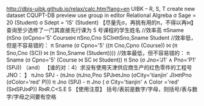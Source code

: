 http://dbis-uibk.github.io/relax/calc.htm?lang=en
UIBK – R, S, T
create new dataset
CQUPT-DB
preview
use group in editor
Relational Algreba
σ Sage = 20 (Student)
σ Sdept = 'IS' (Student)
【尽量先σ，再挑有用的π，不得以再⨝】
查询至少选修了一门其直接先行课为 5 号课程的学生姓名
//效率高
πSname (πSno (σCpno='5' Course⨝ πSno,Cno SC)⨝πSno,Sname Student
//效率低，但是不容易错的：
π Sname (σ Cpno='5' ((π Cno,Cpno (Course)) ⨝ (π Sno,Cno (SC)) ⨝ (π Sno,Sname (Student))))
//效率最低，但不容易错的：
π Sname (σ Cpno='5' (Course ⨝ SC ⨝ Student))
π Sno (σ Jno='J1' ∧ Pno='P1' (SPJ)) 
（and）
【谁的对：4）求没有使用天津供应商生产的红色零件的工程号 JNO： 】
πJno SPJ - (πJno (πJno,Pno SPJ⨝πJno (σCity='tianjin' J)⨝πPno (σColor='red' P)))
π Jno (SPJ) - π Jno ( σ City='tianjin' ∧ Color ='red' (S⨝SPJ⨝P))
R⨝R.C<S.E S
【使用注意】
括号/表前是数字/字母，则括号/表与数字/字母之间要有空格
